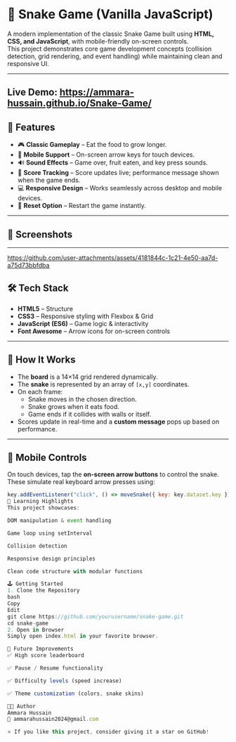 # 🐍 Snake Game (Vanilla JavaScript)

A modern implementation of the classic Snake Game built using **HTML, CSS, and JavaScript**, with mobile-friendly on-screen controls.  
This project demonstrates core game development concepts (collision detection, grid rendering, and event handling) while maintaining clean and responsive UI.

---
## Live Demo:  https://ammara-hussain.github.io/Snake-Game/


## 🚀 Features
- 🎮 **Classic Gameplay** – Eat the food to grow longer.
- 📱 **Mobile Support** – On-screen arrow keys for touch devices.
- 🔊 **Sound Effects** – Game over, fruit eaten, and key press sounds.
- 🧮 **Score Tracking** – Score updates live; performance message shown when the game ends.
- 💻 **Responsive Design** – Works seamlessly across desktop and mobile devices.
- 🔄 **Reset Option** – Restart the game instantly.

---

## 📸 Screenshots


---


https://github.com/user-attachments/assets/4181844c-1c21-4e50-aa7d-a75d73bbfdba


## 🛠️ Tech Stack
- **HTML5** – Structure
- **CSS3** – Responsive styling with Flexbox & Grid
- **JavaScript (ES6)** – Game logic & interactivity
- **Font Awesome** – Arrow icons for on-screen controls

---

## 🧩 How It Works
- The **board** is a 14×14 grid rendered dynamically.
- The **snake** is represented by an array of `[x,y]` coordinates.
- On each frame:
  - Snake moves in the chosen direction.
  - Snake grows when it eats food.
  - Game ends if it collides with walls or itself.
- Scores update in real-time and a **custom message** pops up based on performance.

---

## 📱 Mobile Controls
On touch devices, tap the **on-screen arrow buttons** to control the snake.  
These simulate real keyboard arrow presses using:

```js
key.addEventListener("click", () => moveSnake({ key: key.dataset.key }));
🎯 Learning Highlights
This project showcases:

DOM manipulation & event handling

Game loop using setInterval

Collision detection

Responsive design principles

Clean code structure with modular functions

🕹️ Getting Started
1. Clone the Repository
bash
Copy
Edit
git clone https://github.com/yourusername/snake-game.git
cd snake-game
2. Open in Browser
Simply open index.html in your favorite browser.

🔮 Future Improvements
✅ High score leaderboard

✅ Pause / Resume functionality

✅ Difficulty levels (speed increase)

✅ Theme customization (colors, snake skins)

👩‍💻 Author
Ammara Hussain
📧 ammarahussain2024@gmail.com

⭐ If you like this project, consider giving it a star on GitHub!
